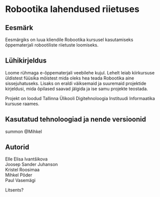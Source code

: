 
# Robootika lahendused riietuses

## Eesmärk

Eesmärgiks on luua kliendile Robootika kursusel kasutamiseks õppematerjali robootiliste riietuste loomiseks.

## Lühikirjeldus

Loome rühmaga e-õppematerjali veebilehe kujul. Lehelt leiab kiirkursuse üldistest füüsika mõistest mida oleks hea teada Robootika aine sissejuhatuseks. Lisaks on eraldi väiksemaid ja suuremaid projektide kirjeldusi, mida õpilased saavad jälgida ja ise samu projekte teostada.

Projekt on loodud Tallinna Ülikooli Digitehnoloogia Instituudi Informaatika kursuse raames.

## Kasutatud tehnoloogiad ja nende versioonid

summon @Mihkel

## Autorid

Elle Elisa Ivantšikova <br />
Joosep Sander Juhanson <br />
Kristel Roosimaa <br />
Mihkel Põder <br />
Paul Vasemägi

Litsents?
